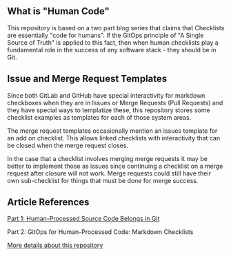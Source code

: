 ## What is "Human Code"

This repository is based on a two part blog series that claims that Checklists are essentially "code for humans".  If the GitOps principle of "A Single Source of Truth" is applied to this fact, then when human checklists play a fundamental role in the success of any software stack - they should be in Git.

## Issue and Merge Request Templates

Since both GitLab and GitHub have special interactivity for markdown checkboxes when they are in Issues or Merge Requests (Pull Requests) and they have special ways to templatize these, this repository stores some checklist examples as templates for each of those system areas.

The merge request templates occasionally mention an issues template for an add on checklist.  This allows linked checklists with interactivity that can be closed when the merge request closes.

In the case that a checklist involves merging merge requests it may be better to implement those as issues since continuing a checklist on a merge request after closure will not work.  Merge requests could still have their own sub-checklist for things that must be done for merge success.

## Article References

[Part 1: Human-Processed Source Code Belongs in Git](https://thenewstack.io/why-human-processed-source-code-belongs-in-git/)

Part 2: GitOps for Human-Processed Code: Markdown Checklists

[More details about this repository](./DesktopTools.md)